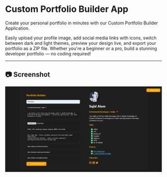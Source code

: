 # Custom Portfolio Builder App 

Create your personal portfolio in minutes with our Custom Portfolio Builder Application.

Easily upload your profile image, add social media links with icons, switch between dark and light themes, preview your design live, and export your portfolio as a ZIP file. Whether you're a beginner or a pro, build a stunning developer portfolio — no coding required!

---

## 📷 Screenshot

![Portfolio](images/screenshot.png)
